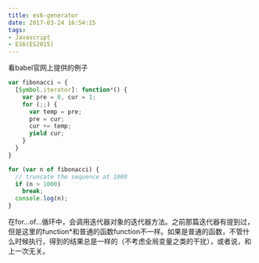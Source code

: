 ```yaml
---
title: es6-generator
date: 2017-03-24 16:54:15
tags:
- Javascript
- ES6(ES2015)
---
```


看babel官网上提供的例子

```javascript
var fibonacci = {
  [Symbol.iterator]: function*() {
    var pre = 0, cur = 1;
    for (;;) {
      var temp = pre;
      pre = cur;
      cur += temp;
      yield cur;
    }
  }
}

for (var n of fibonacci) {
  // truncate the sequence at 1000
  if (n > 1000)
    break;
  console.log(n);
}
```

在for...of...循环中，会调用迭代器对象的迭代器方法。之前那篇迭代器有提到过，但是这里的function*和普通的函数function不一样。如果是普通的函数，不管什么时候执行，得到的结果总是一样的（不考虑全局变量之类的干扰），或者说，和上一次无关。



